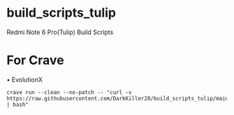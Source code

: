 # build_scripts_tulip
Redmi Note 6 Pro(Tulip) Build Scripts

# For Crave

• EvolutionX
```
crave run --clean --no-patch -- "curl -v https://raw.githubusercontent.com/DarkKiller28/build_scripts_tulip/main/evo_a15.sh | bash"
```
